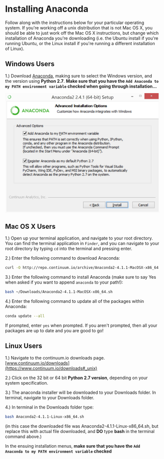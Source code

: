 # Installing Anaconda 

Follow along with the instructions below for your particular operating 
system. If you're working off a unix distribution that is not Mac OS X, 
you should be able to just work off the Mac OS X instructions, but change
which installation of Anaconda you're downloading (i.e. the Ubuntu install 
if you're running Ubuntu, or the Linux install if you're running a different
installation of Linux).

## Windows Users 

1.) Download [Anaconda][Anaconda], making sure to select the Windows 
version, and the version using **Python 2.7**. **Make sure that you 
have the `Add Anaconda to my PATH environment variable` checked when going 
through installation...**

![anaconda_img](readme_imgs/anaconda.JPG)

## Mac OS X Users

1.) Open up your terminal application, and navigate to your root directory. 
You can find the terminal application in `Finder`, and you can navigate to 
your root directory by typing `cd` into the terminal and pressing enter. 

2.) Enter the following command to download Anaconda: 

```bash 
curl -O http://repo.continuum.io/archive/Anaconda2-4.1.1-MacOSX-x86_64.sh >> ~/Downloads/Anaconda2-4.1.1-MacOSX-x86_64.sh 
```

3.) Enter the following command to install Anaconda (make sure to say Yes when asked if you want to append `anaconda` to your path!): 
    
```bash 
bash ~/Downloads/Anaconda2-4.1.1-MacOSX-x86_64.sh
```

4.) Enter the following command to update all of the packages within Anaconda: 

```bash 
conda update --all 
```

If prompted, enter `yes` when prompted. If you aren't prompted, then 
all your packages are up to date and you are good to go!


[Anaconda]:http://docs.continuum.io/anaconda/install#windows-install

## Linux Users
1.) Navigate to the continuum.io downloads page. 
[www.continuum.io/downloads](https://www.continuum.io/downloads#_unix)

2.) Click on the 32 bit or 64 bit **Python 2.7 version**, depending on
your system specification.

3.) The anaconda installer will be downloaded to your Downloads folder.
In terminal, navigate to your Downloads folder.

4.) In terminal in the Downloads folder type:
```bash
bash Anaconda2-4.1.1-Linux-x86_64.sh
```
(in this case the downloaded file was Anaconda2-4.1.1-Linux-x86_64.sh,
but replace this with actual file downloaded, and **DO** type **bash**
in the terminal command above.)

In the ensuing installation menus, **make sure that you 
have the `Add Anaconda to my PATH environment variable` checked**

